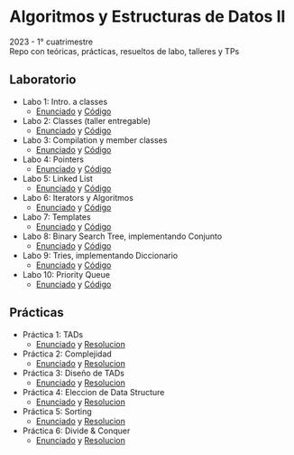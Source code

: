 # Algoritmos y Estructuras de Datos II
2023 - 1° cuatrimestre  
Repo con teóricas, prácticas, resueltos de labo, talleres y TPs

## Laboratorio
- Labo 1: Intro. a classes
  - [Enunciado](https://github.com/matuneville/uba-algo2/blob/main/Laboratorios/Labo01/enunciado.pdf) y [Código](https://github.com/matuneville/uba-algo2/tree/main/Laboratorios/Labo01/src)
- Labo 2: Classes (taller entregable)
  - [Enunciado](https://github.com/matuneville/uba-algo2/blob/main/Laboratorios/Labo02/enunciado.pdf) y [Código](https://github.com/matuneville/uba-algo2/tree/main/Laboratorios/Labo02/src)
- Labo 3: Compilation y member classes
  - [Enunciado](https://github.com/matuneville/uba-algo2/blob/main/Laboratorios/Labo03/enunciado.pdf) y [Código](https://github.com/matuneville/uba-algo2/tree/main/Laboratorios/Labo03/src)
- Labo 4: Pointers
  - [Enunciado](https://github.com/matuneville/uba-algo2/blob/main/Laboratorios/Labo04/enunciado.pdf) y [Código](https://github.com/matuneville/uba-algo2/tree/main/Laboratorios/Labo04/src)
- Labo 5: Linked List
  - [Enunciado](https://github.com/matuneville/uba-algo2/blob/main/Laboratorios/Labo05/enunciado.pdf) y [Código](https://github.com/matuneville/uba-algo2/tree/main/Laboratorios/Labo05/src)
- Labo 6: Iterators y Algoritmos
  - [Enunciado](https://github.com/matuneville/uba-algo2/blob/main/Laboratorios/Labo06/enunciado.pdf) y [Código](https://github.com/matuneville/uba-algo2/tree/main/Laboratorios/Labo06/src)
- Labo 7: Templates
  - [Enunciado](https://github.com/matuneville/uba-algo2/blob/main/Laboratorios/Labo07/enunciado.pdf) y [Código](https://github.com/matuneville/uba-algo2/tree/main/Laboratorios/Labo07/alumnos/src)
- Labo 8: Binary Search Tree, implementando Conjunto
  - [Enunciado](https://github.com/matuneville/uba-algo2/blob/main/Laboratorios/Labo08/enunciado.pdf) y [Código](https://github.com/matuneville/uba-algo2/tree/main/Laboratorios/Labo08/src)
- Labo 9: Tries, implementando Diccionario
  - [Enunciado](https://github.com/matuneville/uba-algo2/blob/main/Laboratorios/Labo09/enunciado.pdf) y [Código](https://github.com/matuneville/uba-algo2/tree/main/Laboratorios/Labo09/src)
- Labo 10: Priority Queue
  - [Enunciado](https://github.com/matuneville/uba-algo2/blob/main/Laboratorios/Labo10/ejercitacion_heap/enunciado.pdf) y [Código](https://github.com/matuneville/uba-algo2/tree/main/Laboratorios/Labo10/ejercitacion_heap/src)

## Prácticas
- Práctica 1: TADs
  - [Enunciado](https://github.com/matuneville/uba-algo2/blob/main/Practicas/Consignas/practica1.pdf) y [Resolucion](https://github.com/matuneville/uba-algo2/tree/main/Practicas/Resueltos/guia1)
- Práctica 2: Complejidad
  - [Enunciado](https://github.com/matuneville/uba-algo2/blob/main/Practicas/Consignas/practica2.pdf) y [Resolucion](https://github.com/matuneville/uba-algo2/tree/main/Practicas/Resueltos/guia2)
- Práctica 3: Diseño de TADs
  - [Enunciado](https://github.com/matuneville/uba-algo2/blob/main/Practicas/Consignas/practica3.pdf) y [Resolucion](https://github.com/matuneville/uba-algo2/tree/main/Practicas/Resueltos/guia3)
- Práctica 4: Eleccion de Data Structure
  - [Enunciado](https://github.com/matuneville/uba-algo2/blob/main/Practicas/Consignas/practica4.pdf) y [Resolucion](https://github.com/matuneville/uba-algo2/tree/main/Practicas/Resueltos/guia4)
- Práctica 5: Sorting
  - [Enunciado](https://github.com/matuneville/uba-algo2/blob/main/Practicas/Consignas/practica5.pdf) y [Resolucion](https://github.com/matuneville/uba-algo2/tree/main/Practicas/Resueltos/guia5/resolucion.md)
- Práctica 6: Divide & Conquer
  - [Enunciado](https://github.com/matuneville/uba-algo2/blob/main/Practicas/Consignas/practica6.pdf) y [Resolucion](https://github.com/matuneville/uba-algo2/tree/main/Practicas/Resueltos/guia6/resolucion.md)
